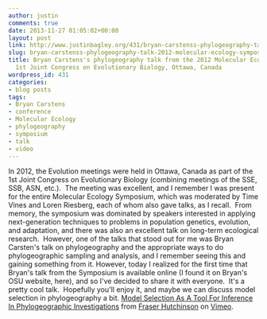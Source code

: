 ```yaml
---
author: justin
comments: true
date: 2013-11-27 01:05:02+00:00
layout: post
link: http://www.justinbagley.org/431/bryan-carstenss-phylogeography-talk-2012-molecular-ecology-symposium-1st-congress-evolutionary-biology-ottawa-canada
slug: bryan-carstenss-phylogeography-talk-2012-molecular-ecology-symposium-1st-congress-evolutionary-biology-ottawa-canada
title: Bryan Carstens's phylogeography talk from the 2012 Molecular Ecology Symposium,
  1st Joint Congress on Evolutionary Biology, Ottawa, Canada
wordpress_id: 431
categories:
- blog posts
tags:
- Bryan Carstens
- conference
- Molecular Ecology
- phylogeography
- symposium
- talk
- video
---
```


In 2012, the Evolution meetings were held in Ottawa, Canada as part of the 1st Joint Congress on Evolutionary Biology (combining meetings of the SSE, SSB, ASN, etc.).  The meeting was excellent, and I remember I was present for the entire Molecular Ecology Symposium, which was moderated by Time Vines and Loren Riesberg, each of whom also gave talks, as I recall.  From memory, the symposium was dominated by speakers interested in applying next-generation techniques to problems in population genetics, evolution, and adaptation, and there was also an excellent talk on long-term ecological research.  However, one of the talks that stood out for me was Bryan Carsten's talk on phylogeography and the appropriate ways to do phylogeographic sampling and analysis, and I remember seeing this and gaining something from it. However, today I realized for the first time that Bryan's talk from the Symposium is available online (I found it on Bryan's OSU website, here), and so I've decided to share it with everyone.  It's a pretty cool talk.  Hopefully you'll enjoy it, and maybe we can discuss model selection in phylogeography a bit.  [Model Selection As A Tool For Inference In Phylogeographic Investigations](http://vimeo.com/46751720) from [Fraser Hutchinson](http://vimeo.com/user12771984) on [Vimeo](https://vimeo.com).
